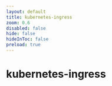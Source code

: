 ```yaml
---
layout: default 
title: kubernetes-ingress  
zoom: 0.6   
disabled: false 
hide: false 
hideInToc: false    
preload: true   
---
```



# kubernetes-ingress   
